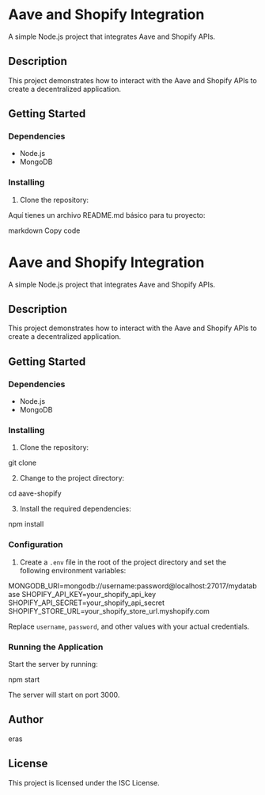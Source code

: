 # Aave and Shopify Integration

A simple Node.js project that integrates Aave and Shopify APIs.

## Description

This project demonstrates how to interact with the Aave and Shopify APIs to create a decentralized application.

## Getting Started

### Dependencies

- Node.js
- MongoDB

### Installing

1. Clone the repository:

Aquí tienes un archivo README.md básico para tu proyecto:

markdown
Copy code
# Aave and Shopify Integration

A simple Node.js project that integrates Aave and Shopify APIs.

## Description

This project demonstrates how to interact with the Aave and Shopify APIs to create a decentralized application.

## Getting Started

### Dependencies

- Node.js
- MongoDB

### Installing

1. Clone the repository:

git clone 


2. Change to the project directory:

cd aave-shopify


3. Install the required dependencies:

npm install


### Configuration

1. Create a `.env` file in the root of the project directory and set the following environment variables:

MONGODB_URI=mongodb://username:password@localhost:27017/mydatabase
SHOPIFY_API_KEY=your_shopify_api_key
SHOPIFY_API_SECRET=your_shopify_api_secret
SHOPIFY_STORE_URL=your_shopify_store_url.myshopify.com

Replace `username`, `password`, and other values with your actual credentials.

### Running the Application

Start the server by running:

npm start


The server will start on port 3000.

## Author

eras

## License

This project is licensed under the ISC License.


